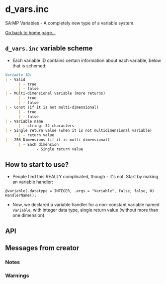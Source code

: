 # d_vars.inc
SA:MP Variables - A completely new type of a variable system.

[Go back to home page...](README.md)
## `d_vars.inc` variable scheme
- Each variable ID contains certain information about each variable, below that is schemed:
```md
Variable ID:
| - Valid
      | - true 
      | - false
| - Multi-dimensional variable (more returns)
      | - true
      | - false
| - Const (if it is not multi-dimensional)
      | - true
      | - false
| - Variable name
      | - string: 32 characters
| - Single return value (when it is not multidimensional variable)
      | - return value
| - 256 Dimensions (if it is multi-dimensional)
      | - Each dimension
            | - Single return value
```
## How to start to use?
- People find this REALLY complicated, though - it's not. Start by making an variable handler:

```pawn
@variable(.datatype = INTEGER, .args = "Variable", false, false, 0) HandlerName();
```
- Now, we declared a variable handler for a non-constant variable named `Variable`, with integer data type, single return value (without more than one dimension).
## API
## Messages from creator
### Notes
### Warnings
